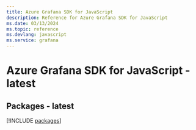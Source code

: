```yaml
---
title: Azure Grafana SDK for JavaScript
description: Reference for Azure Grafana SDK for JavaScript
ms.date: 03/13/2024
ms.topic: reference
ms.devlang: javascript
ms.service: grafana
---
```

# Azure Grafana SDK for JavaScript - latest
## Packages - latest
[!INCLUDE [packages](grafana-index.md)]
